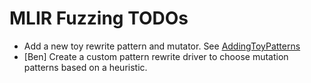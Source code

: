 # MLIR Fuzzing TODOs

- Add a new toy rewrite pattern and mutator. See [AddingToyPatterns](docs/AddingToyPatterns.md)
- [Ben] Create a custom pattern rewrite driver to choose mutation patterns based on a heuristic.